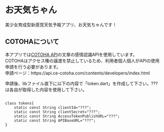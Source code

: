 # お天気ちゃん

美少女育成型新感覚天気予報アプリ、お天気ちゃんです！

## COTOHAについて

<p>
本アプリでは<a href="https://api.ce-cotoha.com/contents/index.html">COTOHA API</a>の文章の感情認識APIを使用しています。<br>
COTOHAはアクセス権の譲渡を禁止しているため、利用者個人個人がAPIの使用申請を行う必要があります。<br>
申請ページ：https://api.ce-cotoha.com/contents/developers/index.html
</p>

<p>申請後、libファイル直下に以下の内容で「token.dart」を作成して下さい。???は各自が取得した内容を使用して下さい。</p>
<pre>
<code>
class tokens{
    static const String clientId="???";
    static const String clientSecret="???";
    static const String AccessTokenPublishURL="???";
    static const String APIBaseURL="???";
}
</code>
</pre>

